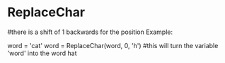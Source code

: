 # ReplaceChar
#there is a shift of 1 backwards for the position
Example:


word = 'cat'
word = ReplaceChar(word, 0, 'h')
#this will turn the variable 'word' into the word hat
